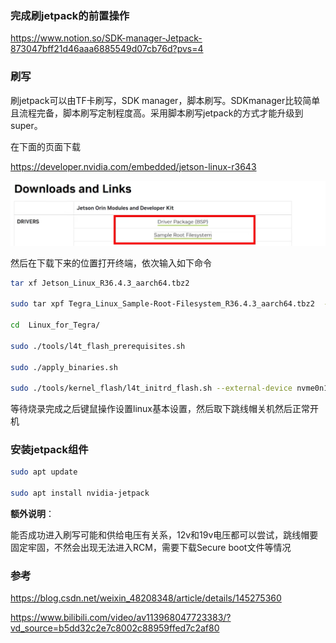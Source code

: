 ### 完成刷jetpack的前置操作

https://www.notion.so/SDK-manager-Jetpack-873047bff21d46aaa6885549d07cb76d?pvs=4

### 刷写

刷jetpack可以由TF卡刷写，SDK manager，脚本刷写。SDKmanager比较简单且流程完备，脚本刷写定制程度高。采用脚本刷写jetpack的方式才能升级到super。

在下面的页面下载

https://developer.nvidia.com/embedded/jetson-linux-r3643

![image-20250913195329005](./images/image-20250913195329005.png)

然后在下载下来的位置打开终端，依次输入如下命令

```bash
tar xf Jetson_Linux_R36.4.3_aarch64.tbz2

sudo tar xpf Tegra_Linux_Sample-Root-Filesystem_R36.4.3_aarch64.tbz2  -C  Linux_for_Tegra/rootfs/

cd  Linux_for_Tegra/

sudo ./tools/l4t_flash_prerequisites.sh

sudo ./apply_binaries.sh

sudo ./tools/kernel_flash/l4t_initrd_flash.sh --external-device nvme0n1p1 -c tools/kernel_flash/flash_l4t_t234_nvme.xml -p "-c bootloader/generic/cfg/flash_t234_qspi.xml"  --showlogs --network usb0 p3768-0000-p3767-0000-super internal
```

等待烧录完成之后键鼠操作设置linux基本设置，然后取下跳线帽关机然后正常开机

### 安装jetpack组件

```bash
sudo apt update

sudo apt install nvidia-jetpack
```

**额外说明**：

能否成功进入刷写可能和供给电压有关系，12v和19v电压都可以尝试，跳线帽要固定牢固，不然会出现无法进入RCM，需要下载Secure boot文件等情况



### 参考

https://blog.csdn.net/weixin_48208348/article/details/145275360

https://www.bilibili.com/video/av113968047723383/?vd_source=b5dd32c2e7c8002c88959ffed7c2af80